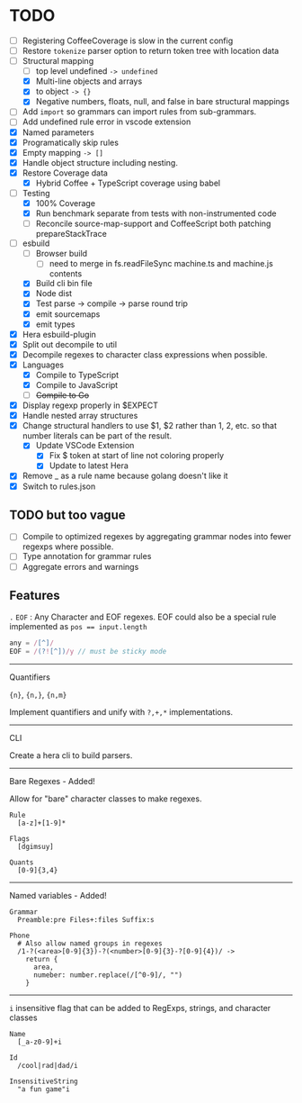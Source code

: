 TODO
====

- [ ] Registering CoffeeCoverage is slow in the current config
- [ ] Restore `tokenize` parser option to return token tree with location data
- [ ] Structural mapping
  - [ ] top level undefined `-> undefined`
  - [x] Multi-line objects and arrays
  - [x] to object `-> {}`
  - [x] Negative numbers, floats, null, and false in bare structural mappings
- [ ] Add `import` so grammars can import rules from sub-grammars.
- [ ] Add undefined rule error in vscode extension
- [x] Named parameters
- [x] Programatically skip rules
- [x] Empty mapping `-> []`
- [x] Handle object structure including nesting.
- [x] Restore Coverage data
  - [x] Hybrid Coffee + TypeScript coverage using babel
- [ ] Testing
  - [x] 100% Coverage
  - [x] Run benchmark separate from tests with non-instrumented code
  - [ ] Reconcile source-map-support and CoffeeScript both patching prepareStackTrace
- [ ] esbuild
  - [ ] Browser build
    - [ ] need to merge in fs.readFileSync machine.ts and machine.js contents
  - [x] Build cli bin file
  - [x] Node dist
  - [x] Test parse -> compile -> parse round trip
  - [x] emit sourcemaps
  - [x] emit types
- [x] Hera esbuild-plugin
- [x] Split out decompile to util
- [x] Decompile regexes to character class expressions when possible.
- [x] Languages
  - [x] Compile to TypeScript
  - [x] Compile to JavaScript
  - [ ] ~~Compile to Go~~
- [x] Display regexp properly in $EXPECT
- [x] Handle nested array structures
- [x] Change structural handlers to use $1, $2 rather than 1, 2, etc. so that number literals can be part of the result.
  - [x] Update VSCode Extension
    - [x] Fix $ token at start of line not coloring properly
    - [x] Update to latest Hera
- [x] Remove _ as a rule name because golang doesn't like it
- [x] Switch to rules.json

TODO but too vague
---

- [ ] Compile to optimized regexes by aggregating grammar nodes into fewer regexps where possible.
- [ ] Type annotation for grammar rules
- [ ] Aggregate errors and warnings

Features
--------

`.` `EOF` : Any Character and EOF regexes. EOF could also be a special rule
implemented as `pos == input.length`

```javascript
any = /[^]/
EOF = /(?![^])/y // must be sticky mode
```

---

Quantifiers

`{n}`, `{n,}`, `{n,m}`

Implement quantifiers and unify with `?,+,*` implementations.

---

CLI

Create a hera cli to build parsers.

---

Bare Regexes - Added!

Allow for "bare" character classes to make regexes.

```hera
Rule
  [a-z]+[1-9]*

Flags
  [dgimsuy]

Quants
  [0-9]{3,4}
```

---

Named variables - Added!

```hera
Grammar
  Preamble:pre Files+:files Suffix:s

Phone
  # Also allow named groups in regexes
  /1-?(<area>[0-9]{3})-?(<number>[0-9]{3}-?[0-9]{4})/ ->
    return {
      area,
      numeber: number.replace(/[^0-9]/, "")
    }
```

---

`i` insensitive flag that can be added to RegExps, strings, and character classes

```hera
Name
  [_a-z0-9]+i

Id
  /cool|rad|dad/i

InsensitiveString
  "a fun game"i
```
